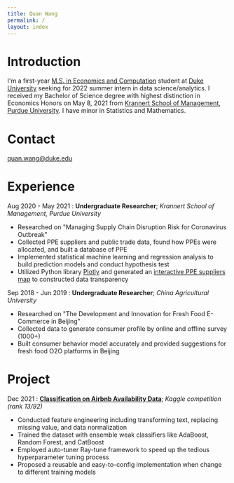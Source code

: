 ```yaml
---
title: Quan Wang
permalink: /
layout: index 
---
```


# Introduction
I'm a first-year [M.S. in Economics and Computation](https://econ.duke.edu/masters-programs/degree-programs/msec) student at [Duke University](https://duke.edu/) seeking for 2022 summer intern in data science/analytics. I received my Bachelor of Science degree with highest distinction in Economics Honors on May 8, 2021 from [Krannert School of Management](https://www.krannert.purdue.edu/), [Purdue University](https://www.purdue.edu/). I have minor in Statistics and Mathematics.

# Contact
quan.wang@duke.edu

# Experience
Aug 2020 - May 2021
:   **Undergraduate Researcher**; *Krannert School of Management, Purdue University*
- Researched on "Managing Supply Chain Disruption Risk for Coronavirus Outbreak"  
- Collected PPE suppliers and public trade data, found how PPEs were allocated, and built a database of PPE  
- Implemented statistical machine learning and regression analysis to build prediction models and conduct hypothesis test
- Utilized Python library [Plotly](https://plotly.com/) and generated an [interactive PPE suppliers map](http://ppe.visu.quanwang.website/) to constructed data transparency

Sep 2018 - Jun 2019
:   **Undergraduate Researcher**; *China Agricultural University*
- Researched on "The Development and Innovation for Fresh Food E-Commerce in Beijing"
- Collected data to generate consumer profile by online and offline survey (1000+)
- Built consumer behavior model accurately and provided suggestions for fresh food O2O platforms in Beijing

# Project
Dec 2021
:   **[Classification on Airbnb Availability Data](https://github.com/Mushroom-Wang/kaggle-airbnb)**; *Kaggle competition (rank 13/92)*     
- Conducted feature engineering including transforming text, replacing missing value, and data normalization
- Trained the dataset with ensemble weak classifiers like AdaBoost, Random Forest, and CatBoost
- Employed auto-tuner Ray-tune framework to speed up the tedious hyperparameter tuning process
- Proposed a reusable and easy-to-config implementation when change to different training models
